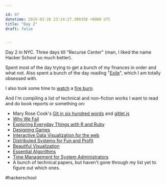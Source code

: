 ```yaml
---

id: 87
datetime: 2015-03-26 23:14:27.309358 +0000 UTC
title: "Day 2"
draft: false


---
```


Day 2 in NYC. Three days till "Recurse Center" (man, I liked the name Hacker School so much better).

Spent most of the day trying to get a bunch of my finances in order and what not. Also spent a bunch of the day reading "[Exile](https://www.goodreads.com/book/show/66678.Exile)", which I am totally obsessed with.

I also took some time to [watch](https://www.flickr.com/photos/icco/16320069893/) a [fire burn](http://www.nytimes.com/2015/03/27/nyregion/reports-of-explosion-in-east-village.html?_r=0).

And I'm compiling a list of technical and non-fiction works I want to read and do book reports or something on:

 - Mary Rose Cook's [Git in six hundred words](http://maryrosecook.com/blog/post/git-in-six-hundred-words/) and [gitlet.js](http://gitlet.maryrosecook.com/docs/gitlet.html)
 - [Why We Fail](https://www.goodreads.com/book/show/18270942-why-we-fail)
 - [Exploring Everyday Things with R and Ruby](https://www.goodreads.com/book/show/15748647-exploring-everyday-things-with-r-and-ruby)
 - [Designing Games](https://www.goodreads.com/book/show/16144499-designing-games)
 - [Interactive Data Visualization for the web](https://www.goodreads.com/book/show/16087610-interactive-data-visualization-for-the-web)
 - [Distributed Systems for Fun and Profit](https://www.goodreads.com/book/show/18652140-distributed-systems-for-fun-and-profit)
 - [Beautiful Visualization](https://www.goodreads.com/book/show/7405941-beautiful-visualization)
 - [Essential Algorithms](https://www.goodreads.com/book/show/17351722-essential-algorithms)
 - [Time Management for System Administrators](https://www.goodreads.com/book/show/376236.Time_Management_for_System_Administrators)
 - A bunch of technical papers, but haven't gone through my list yet to figure out which ones.

#hackerschool
